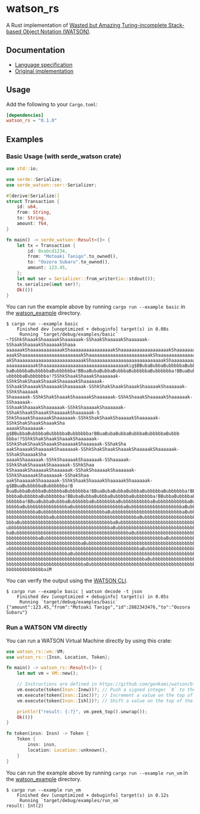 # watson_rs

A Rust implementation of [Wasted but Amazing Turing-incomplete Stack-based Object Notation (WATSON)](https://github.com/genkami/watson).

## Documentation
* [Language specification](https://github.com/genkami/watson/blob/main/doc/spec.md)
* [Original implementation](https://github.com/genkami/watson)

## Usage

Add the following to your `Cargo.toml`:

```toml
[dependencies]
watson_rs = "0.1.0"
```

## Examples

### Basic Usage (with serde_watson crate)

```rust
use std::io;

use serde::Serialize;
use serde_watson::ser::Serializer;

#[derive(Serialize)]
struct Transaction {
    id: u64,
    from: String,
    to: String,
    amount: f64,
}

fn main() -> serde_watson::Result<()> {
    let tx = Transaction {
        id: 0xabcd1234,
        from: "Motoaki Tanigo".to_owned(),
        to: "Oozora Subaru".to_owned(),
        amount: 123.45,
    };
    let mut ser = Serializer::from_writer(io::stdout());
    tx.serialize(&mut ser)?;
    Ok(())
}
```

You can run the example above by running `cargo run --example basic` in the [watson_example](https://github.com/genkami/watson-rs/tree/main/watson_examples) directory.

```
$ cargo run --example basic
    Finished dev [unoptimized + debuginfo] target(s) in 0.08s
     Running `target/debug/examples/basic`
~?SShkShaaakShaaaaakShaaaaaak-SShaakShaaaaakShaaaaaak-SShaakShaaaakShaaaaakShaaa
aaaaaakShaaaaaaaaaaaakShaaaaaaaaaaaaaaaakShaaaaaaaaaaaaaaaaaakShaaaaaaaaaaaaaaaa
aaakShaaaaaaaaaaaaaaaaaaaaaakShaaaaaaaaaaaaaaaaaaaaaaakShaaaaaaaaaaaaaaaaaaaaaaa
akShaaaaaaaaaaaaaaaaaaaaaaaaakShaaaaaaaaaaaaaaaaaaaaaaaaaaakShaaaaaaaaaaaaaaaaaa
aaaaaaaaaaakShaaaaaaaaaaaaaaaaaaaaaaaaaaaaaaakig$BBubaBubbaBubbbbbaBubbbbbba!BBu
baBubbbbaBubbbbbaBubbbbbba!BBuaBubaBubbaBubbbaBubbbbbaBubbbbbba!BBuaBubbaBubbbaB
ubbbbbaBubbbbbba!?SShkShaakShaaakShaaaaaak-SShkShakShaakShaaakShaaaaakShaaaaaak-
SShaakShaaaakShaaaaakShaaaaaak-SShkShakShaakShaaakShaaaaakShaaaaaak-SShkShaaaaak
Shaaaaaak-SShkShakShaaakShaaaaakShaaaaaak-SShkShaaakShaaaaakShaaaaaak-SShaaaaak-
SShaakShaaaakShaaaaaak-SShkShaaaaakShaaaaaak-SShakShaakShaaakShaaaaakShaaaaaak-S
ShkShaaakShaaaaakShaaaaaak-SShkShakShaakShaaaaakShaaaaaak-SShkShakShaakShaaakSha
aaaakShaaaaaak-g$BBubbaBubbbbaBubbbbbaBubbbbbba!BBuaBubaBubbaBubbbaBubbbbbaBubbb
bbba!?SShkShakShaakShaaakShaaaaaak-SShkShakShaakShaaakShaaaaakShaaaaaak-SShakSha
aakShaaaakShaaaaakShaaaaaak-SShkShakShaakShaaakShaaaaakShaaaaaak-SShakShaaaakSha
aaaakShaaaaaak-SShkShaaaaakShaaaaaak-SShaaaaak-SShkShakShaaaakShaaaaaak-SShkShaa
kShaaaakShaaaaakShaaaaaak-SShakShaaaaakShaaaaaak-SShkShaaaaakShaaaaaak-SShakShaa
aakShaaaaakShaaaaaak-SShkShaakShaaaakShaaaaakShaaaaaak-g$BBuaBubbbbbaBubbbbbba!B
BuaBubbaBubbbaBubbbbbaBubbbbbba!BBuaBubaBubbaBubbbaBubbbbbaBubbbbbba!BBuaBubbaBu
bbbbaBubbbbbaBubbbbbba!BBubaBubbaBubbbaBubbbbbaBubbbbbba!BBubbaBubbbbaBubbbbbaBu
bbbbbba!BBuaBubbaBubbbaBubbbbbbaBubbbbbbbaBubbbbbbbbbbaBubbbbbbbbbbbaBubbbbbbbbb
bbbbbaBubbbbbbbbbbbbbbbaBubbbbbbbbbbbbbbbbbbaBubbbbbbbbbbbbbbbbbbbaBubbbbbbbbbbb
bbbbbbbbbbbaBubbbbbbbbbbbbbbbbbbbbbbbaBubbbbbbbbbbbbbbbbbbbbbbbbbbaBubbbbbbbbbbb
bbbbbbbbbbbbbbbbaBubbbbbbbbbbbbbbbbbbbbbbbbbbbbbbaBubbbbbbbbbbbbbbbbbbbbbbbbbbbb
bbbaBubbbbbbbbbbbbbbbbbbbbbbbbbbbbbbbbbbaBubbbbbbbbbbbbbbbbbbbbbbbbbbbbbbbbbbbaB
ubbbbbbbbbbbbbbbbbbbbbbbbbbbbbbbbbbbbbbaBubbbbbbbbbbbbbbbbbbbbbbbbbbbbbbbbbbbbbb
baBubbbbbbbbbbbbbbbbbbbbbbbbbbbbbbbbbbbbbbbbbbaBubbbbbbbbbbbbbbbbbbbbbbbbbbbbbbb
bbbbbbbbbbbbaBubbbbbbbbbbbbbbbbbbbbbbbbbbbbbbbbbbbbbbbbbbbbaBubbbbbbbbbbbbbbbbbb
bbbbbbbbbbbbbbbbbbbbbbbbbbbbaBubbbbbbbbbbbbbbbbbbbbbbbbbbbbbbbbbbbbbbbbbbbbbbbaB
ubbbbbbbbbbbbbbbbbbbbbbbbbbbbbbbbbbbbbbbbbbbbbbbbbaBubbbbbbbbbbbbbbbbbbbbbbbbbbb
bbbbbbbbbbbbbbbbbbbbbbbaBubbbbbbbbbbbbbbbbbbbbbbbbbbbbbbbbbbbbbbbbbbbbbbbbbbbaBu
bbbbbbbbbbbbbbbbbbbbbbbbbbbbbbbbbbbbbbbbbbbbbbbbbbbbaBubbbbbbbbbbbbbbbbbbbbbbbbb
bbbbbbbbbbbbbbbbbbbbbbbbbbbbbaBubbbbbbbbbbbbbbbbbbbbbbbbbbbbbbbbbbbbbbbbbbbbbbbb
bbbbbbbbbbbbbbaiM
```

You can verify the output using the [WATSON CLI](https://github.com/genkami/watson/blob/main/doc/cli.md).

```
$ cargo run --example basic | watson decode -t json
    Finished dev [unoptimized + debuginfo] target(s) in 0.05s
     Running `target/debug/examples/basic`
{"amount":123.45,"from":"Motoaki Tanigo","id":2882343476,"to":"Oozora Subaru"}
```

### Run a WATSON VM directly

You can run a WATSON Virtual Machine directly by using this crate:

```rust
use watson_rs::vm::VM;
use watson_rs::{Insn, Location, Token};

fn main() -> watson_rs::Result<()> {
    let mut vm = VM::new();

    // Instructions are defined in https://github.com/genkami/watson/blob/main/doc/spec.md.
    vm.execute(token(Insn::Inew))?; // Push a signed integer `0` to the stack.
    vm.execute(token(Insn::Iinc))?; // Increment a value on the top of the stack.
    vm.execute(token(Insn::Ishl))?; // Shift a value on the top of the stack to the left by one bit.

    println!("result: {:?}", vm.peek_top().unwrap());
    Ok(())
}

fn token(insn: Insn) -> Token {
    Token {
        insn: insn,
        location: Location::unknown(),
    }
}
```


You can run the example above by running `cargo run --example run_vm` in the [watson_example](https://github.com/genkami/watson-rs/tree/main/watson_examples) directory.

```
$ cargo run --example run_vm
    Finished dev [unoptimized + debuginfo] target(s) in 0.12s
     Running `target/debug/examples/run_vm`
result: Int(2)
```